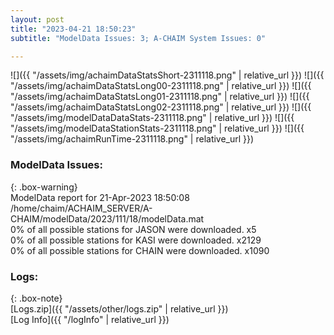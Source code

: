 ```yaml
---
layout: post
title: "2023-04-21 18:50:23"
subtitle: "ModelData Issues: 3; A-CHAIM System Issues: 0"

---
```


![]({{ "/assets/img/achaimDataStatsShort-2311118.png" | relative_url }})
![]({{ "/assets/img/achaimDataStatsLong00-2311118.png" | relative_url }})
![]({{ "/assets/img/achaimDataStatsLong01-2311118.png" | relative_url }})
![]({{ "/assets/img/achaimDataStatsLong02-2311118.png" | relative_url }})
![]({{ "/assets/img/modelDataDataStats-2311118.png" | relative_url }})
![]({{ "/assets/img/modelDataStationStats-2311118.png" | relative_url }})
![]({{ "/assets/img/achaimRunTime-2311118.png" | relative_url }})


### ModelData Issues:  
  
{: .box-warning}  
 ModelData report for 21-Apr-2023 18:50:08   
 /home/chaim/ACHAIM_SERVER/A-CHAIM/modelData/2023/111/18/modelData.mat   
 0% of all possible stations for JASON were downloaded. x5   
 0% of all possible stations for KASI were downloaded. x2129   
 0% of all possible stations for CHAIN were downloaded. x1090   
  


### Logs:  
  
{: .box-note}  
[Logs.zip]({{ "/assets/other/logs.zip" | relative_url }})  
[Log Info]({{ "/logInfo" | relative_url }})  
